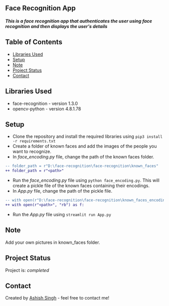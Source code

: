 ## Face Recognition App
##### This is a face recognition app that authenticates the user using face recognition and then displays the user's details

<!-- ## Demo Link -->
<!-- If you have a working demo of the project, provide the link so that readers can see your project in action. -->

## Table of Contents

- [Libraries Used](#libraries-used)
- [Setup](#setup)
- [Note](#note)
- [Project Status](#project-status)
- [Contact](#contact)

## Libraries Used

- face-recognition - version 1.3.0
- opencv-python - version 4.8.1.78

## Setup

- Clone the repository and install the required libraries using `pip3 install -r requirements.txt`
- Create a folder of known faces and add the images of the people you want to recognize.
- In *face_encoding.py* file, change the path of the known faces folder.

```diff
-- folder_path = r"D:\face-recognition\face-recognition\known_faces"
++ folder_path = r"<path>"
```

- Run the *face_encoding.py* file using `python face_encoding.py`. This will create a pickle file of the known faces containing their encodings.
- In *App.py* file, change the path of the pickle file.

```diff
-- with open(r"D:\face-recognition\face-recognition\known_faces_encodings.pkl", "rb") as f:
++ with open(r"<path>", "rb") as f:
```

- Run the *App.py* file using `streamlit run App.py`

## Note

Add your own pictures in known_faces folder. 

## Project Status

Project is: *completed*

## Contact

Created by [Ashish Singh](https://www.linkedin.com/in/45h15h/) - feel free to contact me!
